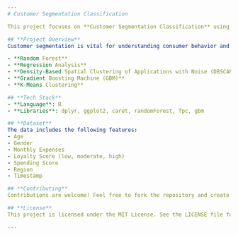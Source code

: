```yaml
---
# Customer Segmentation Classification  

This project focuses on **Customer Segmentation Classification** using the **R programming language**. It applies various machine learning algorithms and techniques to gain insights from the data and predict customer categories effectively.

## **Project Overview**  
Customer segmentation is vital for understanding consumer behavior and targeting groups effectively. This project implements the following key techniques:  

- **Random Forest**  
- **Regression Analysis**  
- **Density-Based Spatial Clustering of Applications with Noise (DBSCAN)**  
- **Gradient Boosting Machine (GBM)**  
- **K-Means Clustering**

## **Tech Stack**  
- **Language**: R  
- **Libraries**: dplyr, ggplot2, caret, randomForest, fpc, gbm  

## **Dataset**  
The data includes the following features:  
- Age  
- Gender  
- Monthly Expenses  
- Loyalty Score (low, moderate, high)  
- Spending Score  
- Region  
- Timestamp  

## **Contributing**  
Contributions are welcome! Feel free to fork the repository and create a pull request.  

## **License**  
This project is licensed under the MIT License. See the LICENSE file for more details.

---
```

